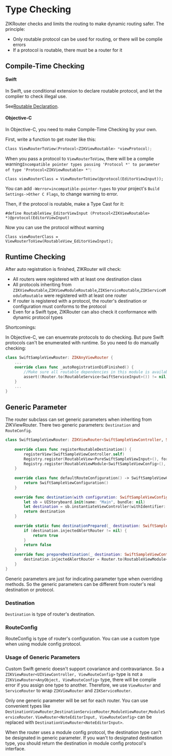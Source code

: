 # Type Checking

ZIKRouter checks and limits the routing to make dynamic routing safer. The  principle:

* Only routable protocol can be used for routing, or there will be complie errors
* If a protocol is routable, there must be a router for it

## Compile-Time Checking

#### Swift

In Swift, use conditional extension to declare routable protocol, and let the complier to check illegal use.

See[Routable Declaration](RoutableDeclaration.md#Routable).

#### Objective-C

In Objective-C, you need to make Compile-Time Checking by your own.

First, write a function to get router like this:

```objectivec
Class ViewRouterToView(Protocol<ZIKViewRoutable> *viewProtocol);
```

When you pass a protocol to `ViewRouterToView`, there will be a complie warning`Incompatible pointer types passing 'Protocol *' to parameter of type 'Protocol<ZIKViewRoutable> *'`:

```
Class viewRouterClass = ViewRouterToView(@protocol(EditorViewInput));
```
You can add `-Werror=incompatible-pointer-types` to your project's `Build Settings->Other C Flags`, to change warning to error.

Then, if the protocol is routable, make a Type Cast for it:

```
#define RoutableView_EditorViewInput (Protocol<ZIKViewRoutable> *)@protocol(EditorViewInput)
```

Now you can use the protocol without warning

```
Class viewRouterClass = ViewRouterToView(RoutableView_EditorViewInput);
```

## Runtime Checking

After auto registration is finished, ZIKRouter will check:

* All routers were registered with at least one destination class
* All protocols inheriting from `ZIKViewRoutable`,`ZIKViewModuleRoutable`,`ZIKServiceRoutable`,`ZIKServiceModuleRoutable` were registered with at least one router
* If router is registered with a protocol, the router's destination or configuration must conforms to the protocol
* Even for a Swift type, ZIKRouter can also check it conformance with dynamic protocol types

Shortcomings:

In Objective-C, we can enuemrate protocols to do checking. But pure Swift protocols can't be enumerated with runtime. So you need to do manually checking:

```swift
class SwiftSampleViewRouter: ZIKAnyViewRouter {
    ...
    override class func _autoRegistrationDidFinished() {
        //Make sure all routable dependencies in this module is available.
        assert((Router.to(RoutableService<SwiftServiceInput>()) != nil))
    }
    ...
}

```

## Generic Parameter

The router subclass can set generic parameters when inheriting from ZIKViewRouter. There two generic parameters: `Destination` and `RouteConfig`.

```swift
class SwiftSampleViewRouter: ZIKViewRouter<SwiftSampleViewController, SwiftSampleViewConfiguration> {
    
    override class func registerRoutableDestination() {
        registerView(SwiftSampleViewController.self)
        Registry.register(RoutableView<PureSwiftSampleViewInput>(), forRouter: self)
        Registry.register(RoutableViewModule<SwiftSampleViewConfig>(), forRouter: self)
    }
    
    override class func defaultRouteConfiguration() -> SwiftSampleViewConfiguration {
        return SwiftSampleViewConfiguration()
    }
    
    override func destination(with configuration: SwiftSampleViewConfiguration) -> SwiftSampleViewController? {
        let sb = UIStoryboard.init(name: "Main", bundle: nil)
        let destination = sb.instantiateViewController(withIdentifier: "SwiftSampleViewController") as! SwiftSampleViewController
        return destination
    }
    
    override static func destinationPrepared(_ destination: SwiftSampleViewController) -> Bool {
        if (destination.injectedAlertRouter != nil) {
            return true
        }
        return false
    }
    override func prepareDestination(_ destination: SwiftSampleViewController, configuration: ZIKViewRouteConfiguration) {
        destination.injectedAlertRouter = Router.to(RoutableViewModule<ZIKCompatibleAlertConfigProtocol>())
    }
}
```

Generic parameters are just for indicating parameter type when overriding methods. So the generic parameters can be different from router's real destination or protocol.

### Destination

`Destination` is type of router's destination.

### RouteConfig

RouteConfig is type of router's configuration. You can use a custom type when using module config protocol.

### Usage of Generic Parameters

Custom Swift generic doesn't support covariance and contravariance. So a `ZIKViewRouter<UIViewController, ViewRouteConfig>` type is not a `ZIKViewRouter<AnyObject, ViewRouteConfig>` type, there will be complie error if you assign one type to another. Therefore, we use `ViewRouter` and `ServiceRouter` to wrap `ZIKViewRouter` and `ZIKServiceRouter`.

Only one generic parameter will be set for each router. You can use convenient types like `DestinationViewRouter`,`DestinationServiceRouter`,`ModuleViewRouter`,`ModuleServiceRouter`. `ViewRouter<NoteEditorInput, ViewRouteConfig>` can be replaced with `DestinationViewRouter<NoteEditorInput>`.

When the router uses a module config protocol, the destination type can't be designated in generic parameter. If you wan't to designated destination type, you should return the destination in module config protocol's interface.